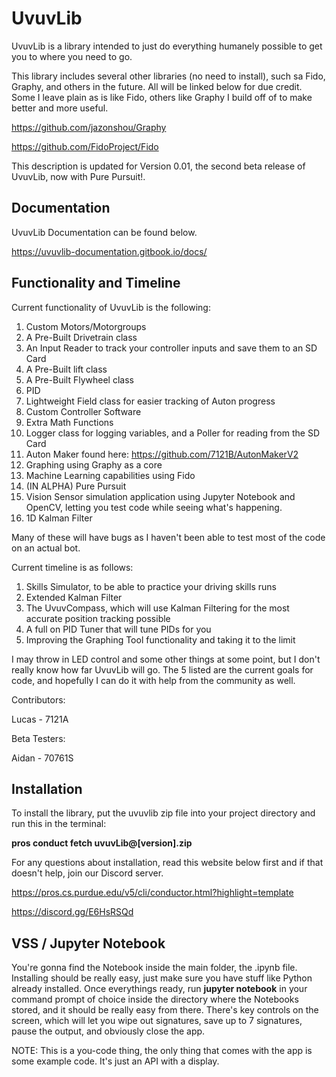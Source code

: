 # UvuvLib

UvuvLib is a library intended to just do everything humanely possible to get you to where you need to go.

This library includes several other libraries (no need to install), such sa Fido, Graphy, and others in the future. 
All will be linked below for due credit. Some I leave plain as is like Fido, others like Graphy I build off of to 
make better and more useful.

https://github.com/jazonshou/Graphy

https://github.com/FidoProject/Fido

This description is updated for Version 0.01, the second beta release of UvuvLib, now with Pure Pursuit!.
## Documentation

UvuvLib Documentation can be found below. 

https://uvuvlib-documentation.gitbook.io/docs/

## Functionality and Timeline

Current functionality of UvuvLib is the following:

1. Custom Motors/Motorgroups
2. A Pre-Built Drivetrain class
3. An Input Reader to track your controller inputs and save them to an SD Card
4. A Pre-Built lift class
5. A Pre-Built Flywheel class
6. PID
7. Lightweight Field class for easier tracking of Auton progress 
8. Custom Controller Software
9. Extra Math Functions
10. Logger class for logging variables, and a Poller for reading from the SD Card
11. Auton Maker found here: https://github.com/7121B/AutonMakerV2
12. Graphing using Graphy as a core
13. Machine Learning capabilities using Fido 
14. (IN ALPHA) Pure Pursuit
15. Vision Sensor simulation application using Jupyter Notebook and OpenCV, letting you test code while seeing what's happening. 
16. 1D Kalman Filter

Many of these will have bugs as I haven't been able to test most of the code on an actual bot.

Current timeline is as follows:

1. Skills Simulator, to be able to practice your driving skills runs
2. Extended Kalman Filter
3. The UvuvCompass, which will use Kalman Filtering for the most accurate position tracking possible
4. A full on PID Tuner that will tune PIDs for you
5. Improving the Graphing Tool functionality and taking it to the limit

I may throw in LED control and some other things at some point, but I don't really know how far UvuvLib will go. The 5 listed are the current goals for code, and hopefully I can do it with help from the community as well.

Contributors:

Lucas - 7121A

Beta Testers:

Aidan - 70761S


## Installation

To install the library, put the uvuvlib zip file into your project directory and run this in the terminal:

**pros conduct fetch uvuvLib@[version].zip**

For any questions about installation, read this website below first and if that doesn't help, join our Discord server.

https://pros.cs.purdue.edu/v5/cli/conductor.html?highlight=template

https://discord.gg/E6HsRSQd

## VSS / Jupyter Notebook

You're gonna find the Notebook inside the main folder, the .ipynb file. Installing should be really easy, just make sure you have stuff like Python already installed. Once everythings ready, run **jupyter notebook** in your command prompt of choice inside the directory where the Notebooks stored, and it should be really easy from there. There's key controls on the screen, which will let you wipe out signatures, save up to 7 signatures, pause the output, and obviously close the app.

NOTE: This is a you-code thing, the only thing that comes with the app is some example code. It's just an API with a display. 
